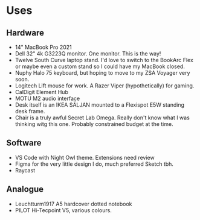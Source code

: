 # Uses

## Hardware

- 14" MacBook Pro 2021
- Dell 32" 4k G3223Q monitor. One monitor. This is the way!
- Twelve South Curve laptop stand. I'd love to switch to the BookArc Flex or maybe even a custom stand so I could have my MacBook closed.
- Nuphy Halo 75 keyboard, but hoping to move to my ZSA Voyager very soon.
- Logitech Lift mouse for work. A Razer Viper (hypothetically) for gaming.
- CalDigit Element Hub
- MOTU M2 audio interface
- Desk itself is an IKEA SÄLJAN mounted to a Flexispot E5W standing desk frame.
- Chair is a truly awful Secret Lab Omega. Really don't know what I was thinking witg this one. Probably constrained budget at the time.

## Software

- VS Code with Night Owl theme. Extensions need review
- Figma for the very little design I do, much preferred Sketch tbh.
- Raycast

## Analogue

- Leuchtturm1917 A5 hardcover dotted notebook
- PILOT Hi-Tecpoint V5, various colours.